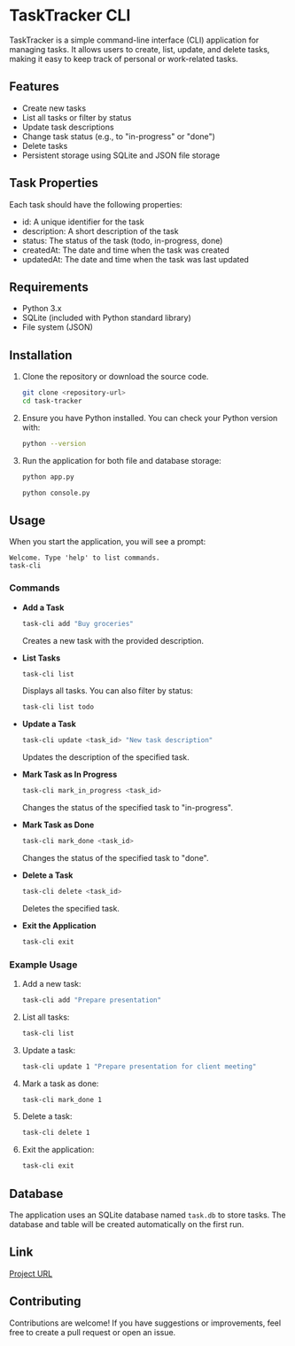 # TaskTracker CLI

TaskTracker is a simple command-line interface (CLI) application for managing tasks. It allows users to create, list, update, and delete tasks, making it easy to keep track of personal or work-related tasks.

## Features

- Create new tasks
- List all tasks or filter by status
- Update task descriptions
- Change task status (e.g., to "in-progress" or "done")
- Delete tasks
- Persistent storage using SQLite and JSON file storage

## Task Properties
Each task should have the following properties:

- id: A unique identifier for the task
- description: A short description of the task
- status: The status of the task (todo, in-progress, done)
- createdAt: The date and time when the task was created
- updatedAt: The date and time when the task was last updated

## Requirements

- Python 3.x
- SQLite (included with Python standard library)
- File system (JSON)

## Installation

1. Clone the repository or download the source code.

   ```bash
   git clone <repository-url>
   cd task-tracker
   ```

2. Ensure you have Python installed. You can check your Python version with:

   ```bash
   python --version
   ```

3. Run the application for both file and database storage:

   ```bash
   python app.py
   ```
   ```bash
   python console.py
   ```

## Usage

When you start the application, you will see a prompt:

```
Welcome. Type 'help' to list commands.
task-cli 
```

### Commands

- **Add a Task**
  ```bash
  task-cli add "Buy groceries"
  ```
  Creates a new task with the provided description.

- **List Tasks**
  ```bash
  task-cli list
  ```
  Displays all tasks. You can also filter by status:
  ```bash
  task-cli list todo
  ```

- **Update a Task**
  ```bash
  task-cli update <task_id> "New task description"
  ```
  Updates the description of the specified task.

- **Mark Task as In Progress**
  ```bash
  task-cli mark_in_progress <task_id>
  ```
  Changes the status of the specified task to "in-progress".

- **Mark Task as Done**
  ```bash
  task-cli mark_done <task_id>
  ```
  Changes the status of the specified task to "done".

- **Delete a Task**
  ```bash
  task-cli delete <task_id>
  ```
  Deletes the specified task.

- **Exit the Application**
  ```bash
  task-cli exit
  ```

### Example Usage

1. Add a new task:
   ```bash
   task-cli add "Prepare presentation"
   ```

2. List all tasks:
   ```bash
   task-cli list
   ```

3. Update a task:
   ```bash
   task-cli update 1 "Prepare presentation for client meeting"
   ```

4. Mark a task as done:
   ```bash
   task-cli mark_done 1
   ```

5. Delete a task:
   ```bash
   task-cli delete 1
   ```

6. Exit the application:
   ```bash
   task-cli exit
   ```

## Database

The application uses an SQLite database named `task.db` to store tasks. The database and table will be created automatically on the first run.

## Link
[Project URL](https://github.com/sulaimonwasiu/TaskTracker/tree/master)

## Contributing

Contributions are welcome! If you have suggestions or improvements, feel free to create a pull request or open an issue.
